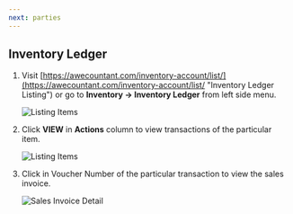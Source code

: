 ```yaml
---
next: parties
---
```


## Inventory Ledger	
1. Visit [https://awecountant.com/inventory-account/list/](https://awecountant.com/inventory-account/list/ "Inventory Ledger Listing") or go to **Inventory → Inventory Ledger** from left side menu.

   ![Listing Items](~@assets/img/guide/inventory_ledger_list.jpg)

2. Click **VIEW** in **Actions** column to view transactions of the particular item.
	
	![Listing Items](~@assets/img/guide/inventory_ledger_transaction_list.jpg)

3. Click in Voucher Number of the particular transaction to view the sales invoice.

	![Sales Invoice Detail](~@assets/img/guide/sales_invoice_details.jpg)

